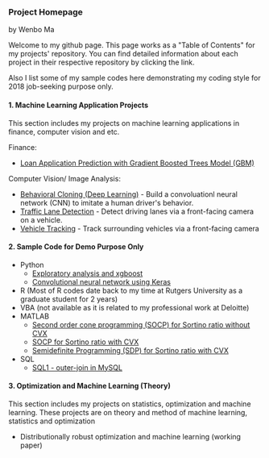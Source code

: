 ### Project Homepage

by Wenbo Ma

Welcome to my github page. This page works as a "Table of Contents" for my projects' repository. You can find detailed information about each project in their respective repository by clicking the link.

Also I list some of my sample codes here demonstrating my coding style for 2018 job-seeking purpose only.

#### 1. Machine Learning Application Projects

This section includes my projects on machine learning applications in finance, computer vision and etc.

Finance:
  * [Loan Application Prediction with Gradient Boosted Trees Model (GBM)](https://github.com/wenbo5565/AppliedProject_GrantingLoan)

Computer Vision/ Image Analysis: 
  * [Behavioral Cloning (Deep Learning)](https://github.com/wenbo5565/appliedproject_behavioralcloning) - Build a convoluationl neural network (CNN) to imitate a human driver's behavior.
  * [Traffic Lane Detection](https://github.com/wenbo5565/AppliedProject_AdvancedLaneFinding) - Detect driving lanes via a front-facing camera on a vehicle.
  * [Vehicle Tracking](https://github.com/wenbo5565/AppliedProject_CarDetection) - Track surrounding vehicles via a front-facing camera
  
#### 2. Sample Code for Demo Purpose Only
 * Python
   - [Exploratory analysis and xgboost](https://github.com/wenbo5565/AppliedProject_GrantingLoan/blob/master/GrantingLoan%20core.py)
   - [Convolutional neural network using Keras](https://github.com/wenbo5565/appliedproject_behavioralcloning/blob/master/model.py)
 * R (Most of R codes date back to my time at Rutgers University as a graduate student for 2 years) 
 * VBA (not available as it is related to my professional work at Deloitte)
 * MATLAB
   - [Second order cone programming (SOCP) for Sortino ratio without CVX ](https://github.com/wenbo5565/misc/blob/master/MATLAB/SOCP_Sortino_noCVX.m)
   - [SOCP for Sortino ratio with CVX](https://github.com/wenbo5565/misc/blob/master/MATLAB/SOCP_Sortino_CVX.m)
   - [Semidefinite Programming (SDP) for Sortino ratio with CVX](https://github.com/wenbo5565/misc/blob/master/MATLAB/SDP_Sortino_CVX.m)
 * SQL
   - [SQL1 - outer-join in MySQL](https://github.com/wenbo5565/misc/blob/master/mysql/code/question2.sql)

#### 3. Optimization and Machine Learning (Theory)

This section includes my projects on statistics, optimization and machine learning. These projects are on theory and method of machine learning, statistics and optimization

  * Distributionally robust optimization and machine learning (working paper)
 
